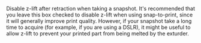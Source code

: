 Disable z-lift after retraction when taking a snapshot.  It's recommended that you leave this box checked to disable z-lift when using snap-to-print, since it will generally improve print quality. However, if your snapshot take a long time to acquire (for example, if you are using a DSLR), it might be useful to allow z-lift to prevent your printed part from being melted by the exturder.
